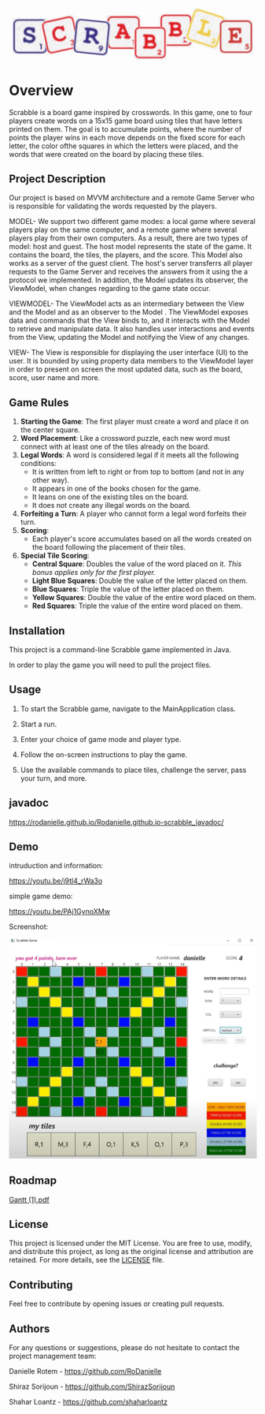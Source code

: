 ![Scrabble Game](scrabble.jpeg)

# Overview

Scrabble is a board game inspired by crosswords. In this game, one to four players create words on a 15x15 game board using tiles that have letters printed on them. The goal is to accumulate points, where the number of points the player wins in each move depends on the fixed score for each letter, the color ofthe squares in which the letters were placed, and the words that were created on the board by placing these tiles.

## Project Description
Our project is based on MVVM architecture and a remote Game Server who is responsible for validating the words requested by the players.

MODEL-
We support two different game modes: a local game where several players play on the same computer, and a remote game where several players play from their own computers. As a result, there are two types of model: host and guest.
The host model represents the state of the game. It contains the board, the tiles, the players, and the score. This Model also works as a server of the guest client.
The host's server transferrs all player requests to the Game Server and receives the answers from it using the a protocol we implemented.
In addition, the Model updates its observer, the ViewModel, when changes regarding to the game state occur.

VIEWMODEL-
The ViewModel acts as an intermediary between the View and the Model and as an observer to the Model  .
The ViewModel exposes data and commands that the View binds to, and it interacts with the Model to retrieve and manipulate data. It also handles user interactions and events from the View, updating the Model and notifying the View of any changes.

VIEW-
The View is responsible for displaying the user interface (UI) to the user.
It is bounded by using property data members to the ViewModel layer in order to present on screen the most updated data, such as the board, score, user name and more.

## Game Rules
1. **Starting the Game**: The first player must create a word and place it on the center square.
2. **Word Placement**: Like a crossword puzzle, each new word must connect with at least one of the tiles already on the board.
3. **Legal Words**: A word is considered legal if it meets all the following conditions:
   - It is written from left to right or from top to bottom (and not in any other way).
   - It appears in one of the books chosen for the game.
   - It leans on one of the existing tiles on the board.
   - It does not create any illegal words on the board.
4. **Forfeiting a Turn**: A player who cannot form a legal word forfeits their turn.
5. **Scoring**:
   - Each player's score accumulates based on all the words created on the board following the placement of their tiles.
6. **Special Tile Scoring**:
   - **Central Square**: Doubles the value of the word placed on it. *This bonus applies only for the first player.*
   - **Light Blue Squares**: Double the value of the letter placed on them.
   - **Blue Squares**: Triple the value of the letter placed on them.
   - **Yellow Squares**: Double the value of the entire word placed on them.
   - **Red Squares**: Triple the value of the entire word placed on them.


## Installation
This project is a command-line Scrabble game implemented in Java.

In order to play the game you will need to pull the project files.

## Usage
1. To start the Scrabble game, navigate to the MainApplication class.

2. Start a run.

3. Enter your choice of game mode and player type.

4. Follow the on-screen instructions to play the game.

5. Use the available commands to place tiles, challenge the server, pass your turn, and more.
   
## javadoc
https://rodanielle.github.io/Rodanielle.github.io-scrabble_javadoc/

## Demo
intruduction and information:

https://youtu.be/j9tl4_rWa3o

simple game demo:

https://youtu.be/PAj1GynoXMw

Screenshot:

![Scrabble Game Screenshot](game_screenshot.png)

## Roadmap
[Gantt (1).pdf](https://github.com/RoDanielle/Scrabble/files/11870154/Gantt.1.pdf)

## License
This project is licensed under the MIT License. You are free to use, modify, and distribute this project, as long as the original license and attribution are retained. For more details, see the [LICENSE](LICENSE) file.

## Contributing
Feel free to contribute by opening issues or creating pull requests.

## Authors
For any questions or suggestions, please do not hesitate to contact the project management team:

Danielle Rotem - https://github.com/RoDanielle

Shiraz Sorijoun - https://github.com/ShirazSorijoun

Shahar Loantz - https://github.com/shaharloantz

  
